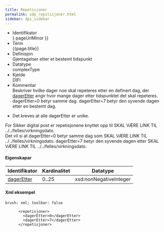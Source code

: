 ```yaml
--- 
title: Repetisjoner  
permalink: sdp_repitisjoner.html
sidebar: dpi_sidebar
---
```


  - Identifikator  
    <span style="{ pageUrlMinor ;">[}]({{)</span> pageUrlMinor }}
  - Term  
    {{page.title}}
  - Definisjon  
    Gjentagelser etter et bestemt tidspunkt
  - Datatype  
    complexType
  - Kjelde  
    DIFI
  - Kommentar  
    Beskriver hvilke dager noe skal repeteres etter en definert dag, der
    [dagerEtter](dagerEtter.md) angir hvor mange dager etter
    tidspunktet det skal repeteres.  
    dagerEtter=0 betyr samme dag. dagerEtter=7 betyr den syvende dagen
    etter en bestemt dag.

<!-- end list -->

  - Det kreves at alle dagerEtter er unike.

For Sikker digital post er repetisjonene knyttet opp til
SKAL VÆRE LINK TIL ../../felles/virkningsdato.  
Det vil si at dagerEtter=0 betyr samme dag som
SKAL VÆRE LINK TIL ../../felles/virkningsdato. dagerEtter=7 betyr den syvende
dagen etter SKAL VÆRE LINK TIL ../../felles/virkningsdato.

#### Eigenskapar

| Identifikator                    | Kardinalitet | Datatype               |
| -------------------------------- | ------------ | ---------------------- |
| [dagerEtter](dagerEtter.md) | 0..25        | xsd:nonNegativeInteger |

#### Xml eksempel

``` 
brush: xml; toolbar: false

      <repetisjoner>
        <dagerEtter>0</dagerEtter>
        <dagerEtter>7</dagerEtter>
      </repetisjoner>

 
```
